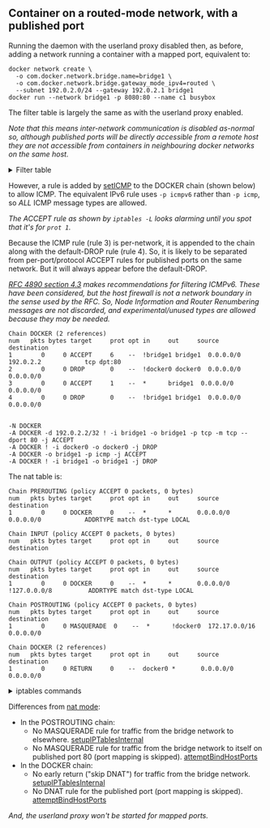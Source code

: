 ## Container on a routed-mode network, with a published port

Running the daemon with the userland proxy disabled then, as before, adding a network running a container with a mapped port, equivalent to:

	docker network create \
	  -o com.docker.network.bridge.name=bridge1 \
	  -o com.docker.network.bridge.gateway_mode_ipv4=routed \
	  --subnet 192.0.2.0/24 --gateway 192.0.2.1 bridge1
	docker run --network bridge1 -p 8080:80 --name c1 busybox

The filter table is largely the same as with the userland proxy enabled.

_Note that this means inter-network communication is disabled as-normal so,
although published ports will be directly accessible from a remote host
they are not accessible from containers in neighbouring docker networks
on the same host._

<details>
<summary>Filter table</summary>

    Chain INPUT (policy ACCEPT 0 packets, 0 bytes)
    num   pkts bytes target     prot opt in     out     source               destination         
    
    Chain FORWARD (policy ACCEPT 0 packets, 0 bytes)
    num   pkts bytes target     prot opt in     out     source               destination         
    1        0     0 DOCKER-USER  0    --  *      *       0.0.0.0/0            0.0.0.0/0           
    2        0     0 DOCKER-ISOLATION-STAGE-1  0    --  *      *       0.0.0.0/0            0.0.0.0/0           
    3        0     0 ACCEPT     0    --  *      bridge1  0.0.0.0/0            0.0.0.0/0            ctstate RELATED,ESTABLISHED
    4        0     0 DOCKER     0    --  *      bridge1  0.0.0.0/0            0.0.0.0/0           
    5        0     0 ACCEPT     0    --  bridge1 !bridge1  0.0.0.0/0            0.0.0.0/0           
    6        0     0 ACCEPT     0    --  bridge1 bridge1  0.0.0.0/0            0.0.0.0/0           
    7        0     0 ACCEPT     0    --  *      docker0  0.0.0.0/0            0.0.0.0/0            ctstate RELATED,ESTABLISHED
    8        0     0 DOCKER     0    --  *      docker0  0.0.0.0/0            0.0.0.0/0           
    9        0     0 ACCEPT     0    --  docker0 !docker0  0.0.0.0/0            0.0.0.0/0           
    10       0     0 ACCEPT     0    --  docker0 docker0  0.0.0.0/0            0.0.0.0/0           
    
    Chain OUTPUT (policy ACCEPT 0 packets, 0 bytes)
    num   pkts bytes target     prot opt in     out     source               destination         
    
    Chain DOCKER (2 references)
    num   pkts bytes target     prot opt in     out     source               destination         
    1        0     0 ACCEPT     6    --  !bridge1 bridge1  0.0.0.0/0            192.0.2.2            tcp dpt:80
    2        0     0 DROP       0    --  !docker0 docker0  0.0.0.0/0            0.0.0.0/0           
    3        0     0 ACCEPT     1    --  *      bridge1  0.0.0.0/0            0.0.0.0/0           
    4        0     0 DROP       0    --  !bridge1 bridge1  0.0.0.0/0            0.0.0.0/0           
    
    Chain DOCKER-ISOLATION-STAGE-1 (1 references)
    num   pkts bytes target     prot opt in     out     source               destination         
    1        0     0 DOCKER-ISOLATION-STAGE-2  0    --  bridge1 !bridge1  0.0.0.0/0            0.0.0.0/0           
    2        0     0 DOCKER-ISOLATION-STAGE-2  0    --  docker0 !docker0  0.0.0.0/0            0.0.0.0/0           
    
    Chain DOCKER-ISOLATION-STAGE-2 (2 references)
    num   pkts bytes target     prot opt in     out     source               destination         
    1        0     0 DROP       0    --  *      bridge1  0.0.0.0/0            0.0.0.0/0           
    2        0     0 DROP       0    --  *      docker0  0.0.0.0/0            0.0.0.0/0           
    
    Chain DOCKER-USER (1 references)
    num   pkts bytes target     prot opt in     out     source               destination         
    1        0     0 RETURN     0    --  *      *       0.0.0.0/0            0.0.0.0/0           
    

    -P INPUT ACCEPT
    -P FORWARD ACCEPT
    -P OUTPUT ACCEPT
    -N DOCKER
    -N DOCKER-ISOLATION-STAGE-1
    -N DOCKER-ISOLATION-STAGE-2
    -N DOCKER-USER
    -A FORWARD -j DOCKER-USER
    -A FORWARD -j DOCKER-ISOLATION-STAGE-1
    -A FORWARD -o bridge1 -m conntrack --ctstate RELATED,ESTABLISHED -j ACCEPT
    -A FORWARD -o bridge1 -j DOCKER
    -A FORWARD -i bridge1 ! -o bridge1 -j ACCEPT
    -A FORWARD -i bridge1 -o bridge1 -j ACCEPT
    -A FORWARD -o docker0 -m conntrack --ctstate RELATED,ESTABLISHED -j ACCEPT
    -A FORWARD -o docker0 -j DOCKER
    -A FORWARD -i docker0 ! -o docker0 -j ACCEPT
    -A FORWARD -i docker0 -o docker0 -j ACCEPT
    -A DOCKER -d 192.0.2.2/32 ! -i bridge1 -o bridge1 -p tcp -m tcp --dport 80 -j ACCEPT
    -A DOCKER ! -i docker0 -o docker0 -j DROP
    -A DOCKER -o bridge1 -p icmp -j ACCEPT
    -A DOCKER ! -i bridge1 -o bridge1 -j DROP
    -A DOCKER-ISOLATION-STAGE-1 -i bridge1 ! -o bridge1 -j DOCKER-ISOLATION-STAGE-2
    -A DOCKER-ISOLATION-STAGE-1 -i docker0 ! -o docker0 -j DOCKER-ISOLATION-STAGE-2
    -A DOCKER-ISOLATION-STAGE-2 -o bridge1 -j DROP
    -A DOCKER-ISOLATION-STAGE-2 -o docker0 -j DROP
    -A DOCKER-USER -j RETURN
    

</details>

However, a rule is added by [setICMP][5] to the DOCKER chain (shown below) to
allow ICMP. The equivalent IPv6 rule uses `-p icmpv6` rather than `-p icmp`,
so *ALL* ICMP message types are allowed.

_The ACCEPT rule as shown by `iptables -L` looks alarming until you spot that it's
for `prot 1`._

Because the ICMP rule (rule 3) is per-network, it is appended to the chain along
with the default-DROP rule (rule 4). So, it is likely to be separated from
per-port/protocol ACCEPT rules for published ports on the same network. But it
will always appear before the default-DROP.

_[RFC 4890 section 4.3][6] makes recommendations for filtering ICMPv6. These
have been considered, but the host firewall is not a network boundary in the
sense used by the RFC. So, Node Information and Router Renumbering messages are
not discarded, and experimental/unused types are allowed because they may be
needed._

    Chain DOCKER (2 references)
    num   pkts bytes target     prot opt in     out     source               destination         
    1        0     0 ACCEPT     6    --  !bridge1 bridge1  0.0.0.0/0            192.0.2.2            tcp dpt:80
    2        0     0 DROP       0    --  !docker0 docker0  0.0.0.0/0            0.0.0.0/0           
    3        0     0 ACCEPT     1    --  *      bridge1  0.0.0.0/0            0.0.0.0/0           
    4        0     0 DROP       0    --  !bridge1 bridge1  0.0.0.0/0            0.0.0.0/0           
    

    -N DOCKER
    -A DOCKER -d 192.0.2.2/32 ! -i bridge1 -o bridge1 -p tcp -m tcp --dport 80 -j ACCEPT
    -A DOCKER ! -i docker0 -o docker0 -j DROP
    -A DOCKER -o bridge1 -p icmp -j ACCEPT
    -A DOCKER ! -i bridge1 -o bridge1 -j DROP
    

The nat table is:

    Chain PREROUTING (policy ACCEPT 0 packets, 0 bytes)
    num   pkts bytes target     prot opt in     out     source               destination         
    1        0     0 DOCKER     0    --  *      *       0.0.0.0/0            0.0.0.0/0            ADDRTYPE match dst-type LOCAL
    
    Chain INPUT (policy ACCEPT 0 packets, 0 bytes)
    num   pkts bytes target     prot opt in     out     source               destination         
    
    Chain OUTPUT (policy ACCEPT 0 packets, 0 bytes)
    num   pkts bytes target     prot opt in     out     source               destination         
    1        0     0 DOCKER     0    --  *      *       0.0.0.0/0           !127.0.0.0/8          ADDRTYPE match dst-type LOCAL
    
    Chain POSTROUTING (policy ACCEPT 0 packets, 0 bytes)
    num   pkts bytes target     prot opt in     out     source               destination         
    1        0     0 MASQUERADE  0    --  *      !docker0  172.17.0.0/16        0.0.0.0/0           
    
    Chain DOCKER (2 references)
    num   pkts bytes target     prot opt in     out     source               destination         
    1        0     0 RETURN     0    --  docker0 *       0.0.0.0/0            0.0.0.0/0           
    

<details>
<summary>iptables commands</summary>

    -P PREROUTING ACCEPT
    -P INPUT ACCEPT
    -P OUTPUT ACCEPT
    -P POSTROUTING ACCEPT
    -N DOCKER
    -A PREROUTING -m addrtype --dst-type LOCAL -j DOCKER
    -A OUTPUT ! -d 127.0.0.0/8 -m addrtype --dst-type LOCAL -j DOCKER
    -A POSTROUTING -s 172.17.0.0/16 ! -o docker0 -j MASQUERADE
    -A DOCKER -i docker0 -j RETURN
    

</details>

Differences from [nat mode][1]:

  - In the POSTROUTING chain:
    - No MASQUERADE rule for traffic from the bridge network to elsewhere. [setupIPTablesInternal][2]
    - No MASQUERADE rule for traffic from the bridge network to itself on published port 80 (port
      mapping is skipped). [attemptBindHostPorts][3]
  - In the DOCKER chain:
    - No early return ("skip DNAT") for traffic from the bridge network. [setupIPTablesInternal][4]
    - No DNAT rule for the published port (port mapping is skipped). [attemptBindHostPorts][3]

_And, the userland proxy won't be started for mapped ports._

[1]: usernet-portmap.md
[2]: https://github.com/moby/moby/blob/333cfa640239153477bf635a8131734d0e9d099d/libnetwork/drivers/bridge/setup_ip_tables_linux.go#L294
[3]: https://github.com/moby/moby/blob/675c2ac2db93e38bb9c5a6615d4155a969535fd9/libnetwork/drivers/bridge/port_mapping_linux.go#L477-L479
[4]: https://github.com/moby/moby/blob/333cfa640239153477bf635a8131734d0e9d099d/libnetwork/drivers/bridge/setup_ip_tables_linux.go#L290
[5]: https://github.com/robmry/moby/blob/d456d79cfc12cd7c801eebce0550b645c5343ca6/libnetwork/drivers/bridge/setup_ip_tables_linux.go#L390-L395
[6]: https://www.rfc-editor.org/rfc/rfc4890#section-4.3
